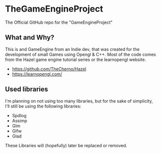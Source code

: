 # TheGameEngineProject
The Official GitHub repo for the "GameEngineProject"

## What and Why?
This is and GameEngine from an Indie dev, that was created for the development of small Games using Opengl & C++.
Most of the code comes from the Hazel game engine tutorial series or the learnopengl website.
- https://github.com/TheCherno/Hazel
- https://learnopengl.com/ 

## Used libraries
I'm planning on not using too many libraries, but for the sake of simplicity, I'll still be using the following libraries: 
- Spdlog
- Assimp
- Glm
- Glfw
- Glad

These Libraries will (hopefully) later be replaced or removed.